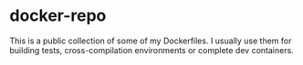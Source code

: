 # docker-repo

This is a public collection of some of my Dockerfiles. I usually use them for building tests, cross-compilation environments or complete dev containers.

